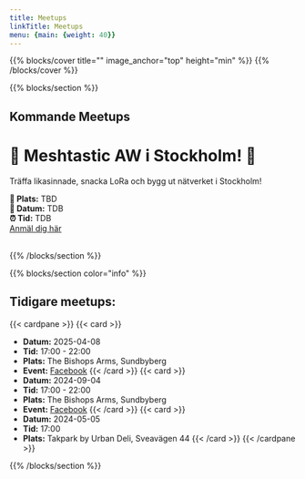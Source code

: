 ```yaml
---
title: Meetups
linkTitle: Meetups
menu: {main: {weight: 40}}
---
```


{{% blocks/cover title="" image_anchor="top" height="min" %}}
{{% /blocks/cover %}}

{{% blocks/section  %}}
## Kommande Meetups

<div class="container mt-5">
<div class="card shadow-lg">
<div class="card-body">
<h1 class="text-center text-primary">🍻 Meshtastic AW i Stockholm! 🍻</h1>
<p class="lead text-center">Träffa likasinnade, snacka LoRa och bygg ut nätverket i Stockholm!</p>

<div class="text-center my-4">
<strong>📍 Plats:</strong> <span>TBD</span><br>
<strong>📅 Datum:</strong> <span>TDB</span><br>
<strong>⏰ Tid:</strong> <span>TDB</span>
</div>

<!--<p class="text-center">Våren närmar sig och det är massvis med trafik i meshen. Det har dessutom tillkommit massvis med nya noder och personer. Vi bjuder därför in till After Work för de som vill träffa likasinnade, snacka LoRa, dela erfarenheter och visa hemmabyggen.</p>-->

<!-- <p class="text-center"><strong>Ta gärna med din nod, eller visa upp det senaste bygget.</strong></p>-->

<div class="text-center mt-4">
<a href="#" class="btn btn-outline-secondary btn-lg disabled" style=""><i class="fab fa-facebook"></i> Anmäl dig här</a>
</div>
<br>
<!-- <p class="text-center">Om du inte har Facebook är det helt okej att dyka upp oanmäld. Men skriv gärna ett meddelande på meshen eller Discord om du kommer!</p> -->
</div>
</div>
</div>

{{% /blocks/section %}}

{{% blocks/section color="info" %}}
## Tidigare meetups:
{{< cardpane >}}
{{< card >}}
* **Datum:** 2025-04-08
* **Tid:** 17:00 - 22:00
* **Plats:** The Bishops Arms, Sundbyberg
* **Event:** [Facebook](https://www.facebook.com/events/2766664646866905/)
{{< /card >}}
{{< card >}}
* **Datum:** 2024-09-04
* **Tid:** 17:00 - 22:00
* **Plats:** The Bishops Arms, Sundbyberg
* **Event:** [Facebook](https://www.facebook.com/events/1183504712869737/)
{{< /card >}}
{{< card >}}
* **Datum:** 2024-05-05
* **Tid:** 17:00
* **Plats:** Takpark by Urban Deli, Sveavägen 44 
{{< /card >}}
{{< /cardpane >}}

{{% /blocks/section %}}

